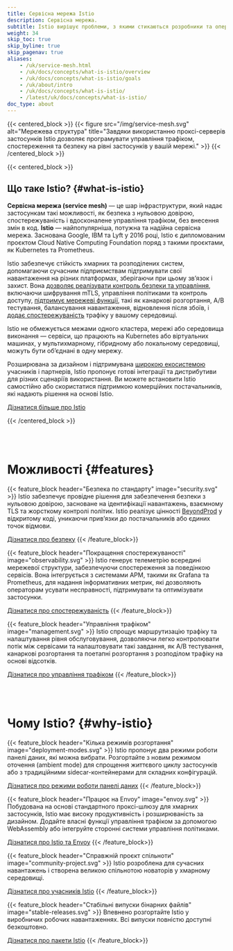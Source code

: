 ```yaml
---
title: Сервісна мережа Istio
description: Сервісна мережа.
subtitle: Istio вирішує проблеми, з якими стикаються розробники та оператори при роботі з розподіленою або мікросервісною архітектурою. Чи будуєте ви з нуля, переносите існуючі застосунки в хмару або захищаєте наявне середовище, Istio стане в пригоді.
weight: 34
skip_toc: true
skip_byline: true
skip_pagenav: true
aliases:
    - /uk/service-mesh.html
    - /uk/docs/concepts/what-is-istio/overview
    - /uk/docs/concepts/what-is-istio/goals
    - /uk/about/intro
    - /uk/docs/concepts/what-is-istio/
    - /latest/uk/docs/concepts/what-is-istio/
doc_type: about
---
```


{{< centered_block >}}
{{< figure src="/img/service-mesh.svg" alt="Мережева структура" title="Завдяки використанню проксі-серверів застосунків Istio дозволяє програмувати управління трафіком, спостереження та безпеку на рівні застосунків у вашій мережі." >}}
{{< /centered_block >}}

{{< centered_block >}}

[comment]: <> (Нижче наведений заголовок тільки через те, що lint вимагає, щоб перший заголовок був <h2>, а далі ми хочемо використовувати <h1>.)

## Що таке Istio? {#what-is-istio}

**Сервісна мережа (service mesh)** — це шар інфраструктури, який надає застосункам такі можливості, як безпека з нульовою довірою, спостережуваність і вдосконалене управління трафіком, без внесення змін в код. **Istio** — найпопулярніша, потужна та надійна сервісна мережа. Заснована Google, IBM та Lyft у 2016 році, Istio є дипломованим проєктом Cloud Native Computing Foundation поряд з такими проєктами, як Kubernetes та Prometheus.

Istio забезпечує стійкість хмарних та розподілених систем, допомагаючи сучасним підприємствам підтримувати свої навантаження на різних платформах, зберігаючи при цьому звʼязок і захист. Вона [дозволяє реалізувати контроль безпеки та управління](/docs/concepts/observability/), включаючи шифрування mTLS, управління політиками та контроль доступу, [підтримує мережеві функції](/docs/concepts/traffic-management/), такі як канаркові розгортання, A/B тестування, балансування навантаження, відновлення після збоїв, і [додає спостережуваність](/docs/concepts/observability/) трафіку у вашому середовищі.

Istio не обмежується межами одного кластера, мережі або середовища виконання — сервіси, що працюють на Kubernetes або віртуальних машинах, у мультихмарному, гібридному або локальному середовищі, можуть бути обʼєднані в одну мережу.

Розширювана за дизайном і підтримувана [широкою екосистемою](/about/ecosystem) учасників і партнерів, Istio пропонує готові інтеграції та дистрибутиви для різних сценаріїв використання. Ви можете встановити Istio самостійно або скористатися підтримкою комерційних постачальників, які надають рішення на основі Istio.

<div class="cta-container">
    <a class="btn" href="/uk/docs/overview/">Дізнатися більше про Istio</a>
</div>

{{< /centered_block >}}

<br/><br/>

# Можливості {#features}

{{< feature_block header="Безпека по стандарту" image="security.svg" >}}
Istio забезпечує провідне рішення для забезпечення безпеки з нульовою довірою, засноване на ідентифікації навантажень, взаємному TLS та жорсткому контролі політик. Istio реалізує цінності [BeyondProd](https://cloud.google.com/security/beyondprod/) у відкритому коді, уникаючи привʼязки до постачальників або єдиних точок відмови.

<a class="btn" href="/uk/docs/concepts/security/">Дізнатися про безпеку</a>
{{< /feature_block>}}

{{< feature_block header="Покращення спостережуваності" image="observability.svg" >}}
Istio генерує телеметрію всередині мережевої структури, забезпечуючи спостереження за поведінкою сервісів. Вона інтегрується з системами APM, такими як Grafana та Prometheus, для надання інформативних метрик, які дозволяють операторам усувати несправності, підтримувати та оптимізувати застосунки.

<a class="btn" href="/uk/docs/concepts/observability/">Дізнатися про спостережуваність</a>
{{< /feature_block>}}

{{< feature_block header="Управління трафіком" image="management.svg" >}}
Istio спрощує маршрутизацію трафіку та налаштування рівня обслуговування, дозволяючи легко контролювати потік між сервісами та налаштовувати такі завдання, як A/B тестування, канаркові розгортання та поетапні розгортання з розподілом трафіку на основі відсотків.

<a class="btn" href="/uk/docs/concepts/traffic-management/">Дізнатися про управління трафіком</a>
{{< /feature_block>}}

<br/><br/>

# Чому Istio? {#why-istio}

{{< feature_block header="Кілька режимів розгортання" image="deployment-modes.svg" >}}
Istio пропонує два режими роботи панелі даних, які можна вибрати. Розгортайте з новим режимом оточення (ambient mode) для спрощення життєвого циклу застосунків або з традиційними sidecar-контейнерами для складних конфігурацій.

<a class="btn" href="/uk/docs/overview/dataplane-modes/">Дізнатися про режими роботи панелі даних</a>
{{< /feature_block>}}

{{< feature_block header="Працює на Envoy" image="envoy.svg" >}}
Побудована на основі стандартного проксі-шлюзу для хмарних застосунків, Istio має високу продуктивність і розширюваність за дизайном. Додайте власні функції управління трафіком за допомогою WebAssembly або інтегруйте сторонні системи управління політиками.

<a class="btn" href="/uk/docs/overview/why-choose-istio/#envoy">Дізнатися про Istio та Envoy</a>
{{< /feature_block>}}

{{< feature_block header="Справжній проєкт спільноти" image="community-project.svg" >}}
Istio розроблена для сучасних навантажень і створена великою спільнотою новаторів у хмарному середовищі.

<a class="btn" href="/uk/docs/overview/why-choose-istio/#community">Дізнатися про учасників Istio</a>
{{< /feature_block>}}

{{< feature_block header="Стабільні випуски бінарних файлів" image="stable-releases.svg" >}}
Впевнено розгортайте Istio у виробничих робочих навантаженнях. Всі випуски повністю доступні безкоштовно.

<a class="btn" href="/uk/docs/overview/why-choose-istio/#packages">Дізнатися про пакети Istio</a>
{{< /feature_block>}}

